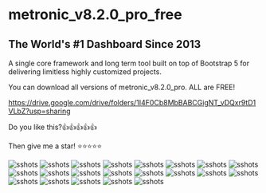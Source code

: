 # metronic_v8.2.0_pro_free

## The World's #1 Dashboard Since 2013

A single core framework and long term tool built
on top of Bootstrap 5 for delivering limitless highly
customized projects.

You can download all versions of metronic_v8.2.0_pro. ALL are FREE!

<https://drive.google.com/drive/folders/1I4F0Cb8MbBABCGigNT_vDQxr9tD1VLbZ?usp=sharing>

Do you like this?👍👍👍👍👍

Then give me a star! ⭐⭐⭐⭐⭐

![sshots](./screenshots/00.png)
![sshots](./screenshots/01.png)
![sshots](./screenshots/02.png)
![sshots](./screenshots/03.png)
![sshots](./screenshots/04.png)
![sshots](./screenshots/05.png)
![sshots](./screenshots/06.png)
![sshots](./screenshots/07.png)
![sshots](./screenshots/08.png)
![sshots](./screenshots/09.png)
![sshots](./screenshots/10.png)
![sshots](./screenshots/11.png)
![sshots](./screenshots/12.png)
![sshots](./screenshots/13.png)
![sshots](./screenshots/14.png)
![sshots](./screenshots/15.png)
![sshots](./screenshots/16.png)
![sshots](./screenshots/17.png)
![sshots](./screenshots/18.png)
![sshots](./screenshots/19.png)
![sshots](./screenshots/20.png)
                                                  